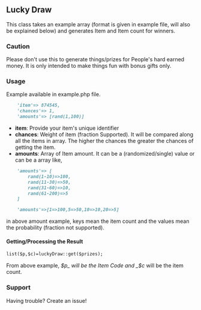 ## Lucky Draw

This class takes an example array (format is given in example file, will also be explained below) and generates Item and Item count for winners.

### Caution

Please don't use this to generate things/prizes for People's hard earned money. It is only intended to make things fun with bonus gifts only.

### Usage

Example available in example.php file.

```markdown
    'item'=> 874545,
    'chances'=> 1,
    'amounts'=> [rand(1,100)]
```

- **item**: Provide your item's unique identifier
- **chances**: Weight of item (fraction Supported). It will be compared along all the items in array. The higher the chances the greater the chances of getting the item.
- **amounts**: Array of Item amount. It can be a (randomized/single) value or can be a array like,
```markdown
    'amounts'=> [
        rand(1-10)=>100,
        rand(11-30)=>50,
        rand(31-60)=>10,
        rand(61-200)=>5
    ]
```
```markdown
    'amounts'=>[1=>100,5=>50,10=>10,20=>5]
```
in above amount example, keys mean the item count and the values mean the probability (fraction not supported).

#### Getting/Processing the Result
```markdown
list($p,$c)=luckyDraw::get($prizes);
```

From above example, _$p_ will be the Item Code and _$c_ will be the item count.

### Support

Having trouble? Create an issue!
